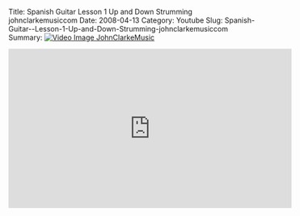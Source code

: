 Title: Spanish Guitar  Lesson 1 Up and Down Strumming johnclarkemusiccom
Date: 2008-04-13
Category: Youtube
Slug: Spanish-Guitar--Lesson-1-Up-and-Down-Strumming-johnclarkemusiccom
Summary: <a href="/Spanish-Guitar--Lesson-1-Up-and-Down-Strumming-johnclarkemusiccom.html"><img src="https://i.ytimg.com/vi/oGXXZd17U_4/hqdefault.jpg" alt="Video Image JohnClarkeMusic"></a>

<iframe width="560" height="315" src="https://www.youtube.com/embed/oGXXZd17U_4" title="YouTube video player" frameborder="0" allow="accelerometer; autoplay; clipboard-write; encrypted-media; gyroscope; picture-in-picture" allowfullscreen></iframe>

